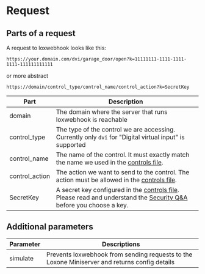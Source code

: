# Request

## Parts of a request

A request to loxwebhook looks like this:

`https://your.domain.com/dvi/garage_door/open?k=11111111-1111-1111-1111-111111111111`

or more abstract

`https://domain/control_type/control_name/control_action?k=SecretKey`

| Part             | Description |
| ---------        | ---------------------------------- |
| domain           | The domain where the server that runs loxwebhook is reachable |
| control_type     | The type of the control we are accessing. Currently only `dvi` for "Digital virtual input" is supported |
| control_name     | The name of the control. It must exactly match the name we used in the [controls file](controls_files.md). |
| control_action | The action we want to send to the control. The action must be allowed in the [controls file](controls_files.md). |
| SecretKey        | A secret key configured in the [controls file](controls_files.md). Please read and understand the [Security Q&A](security_qa.md) before you choose a key. |

## Additional parameters

| Parameter   | Descriptions |
|-------------|--------------|
| simulate    | Prevents loxwebhook from sending requests to the Loxone Miniserver and returns config details |
